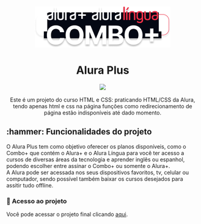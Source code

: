<p align="center"><img src="img/Combo.png"></p>
<h1 align="center">Alura Plus</h1>
<p align="center"><img src="https://user-images.githubusercontent.com/115653618/198293694-11618f11-1c9f-4a47-8150-f904fd668b08.svg")</p><br>
<p align="center">Este é um projeto do curso HTML e CSS: praticando HTML/CSS da Alura, tendo apenas html e css na página funções como redirecionamento de página estão indisponíveis até dado momento.</p>
<h2 align="left">:hammer: Funcionalidades do projeto<br></h2>
O Alura Plus tem como objetivo oferecer os planos disponíveis, como o Combo+ que contém o Alura+ e o Alura Língua para você ter acesso a cursos de diversas áreas da tecnologia e aprender inglês ou espanhol, podendo escolher entre assinar o Combo+ ou somente o Alura+.<br>
A Alura pode ser acessada nos seus dispositivos favoritos, tv, celular ou computador, sendo possível também baixar os cursos desejados para assitir tudo offline.<br>
<h3>📁 Acesso ao projeto</h3>
Você pode acessar o projeto final clicando <a href="https://victoria-zanandrea.github.io/aluraplus/">aqui</a>.
